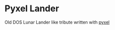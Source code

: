 # Pyxel Lander

Old DOS Lunar Lander like tribute written with [pyxel](https://github.com/kitao/pyxel) 

